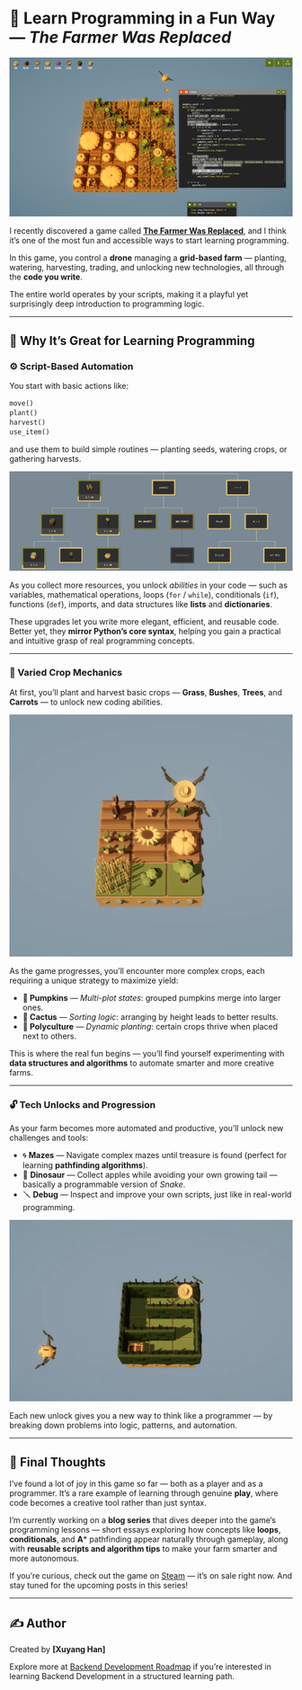 # 🌾 Learn Programming in a Fun Way — *The Farmer Was Replaced*

![Game Screenshot](assets/Game_Screenshot.png)

I recently discovered a game called [**The Farmer Was Replaced**](https://store.steampowered.com/app/2060160/The_Farmer_Was_Replaced/), and I think it’s one of the most fun and accessible ways to start learning programming.

In this game, you control a **drone** managing a **grid-based farm** — planting, watering, harvesting, trading, and unlocking new technologies, all through the **code you write**.

The entire world operates by your scripts, making it a playful yet surprisingly deep introduction to programming logic.

---

## 🧠 Why It’s Great for Learning Programming

### ⚙️ Script-Based Automation

You start with basic actions like:

```python
move()
plant()
harvest()
use_item()
```

and use them to build simple routines — planting seeds, watering crops, or gathering harvests.

![The Skill Tree’s Right Side Is Most Important](assets/Skill_Tree.png)

As you collect more resources, you unlock *abilities* in your code — such as variables, mathematical operations, loops (`for` / `while`), conditionals (`if`), functions (`def`), imports, and data structures like **lists** and **dictionaries**.

These upgrades let you write more elegant, efficient, and reusable code.
Better yet, they **mirror Python’s core syntax**, helping you gain a practical and intuitive grasp of real programming concepts.

---

### 🌱 Varied Crop Mechanics

At first, you’ll plant and harvest basic crops — **Grass**, **Bushes**, **Trees**, and **Carrots** — to unlock new coding abilities.

![Different Crops](assets/Different_Crops.png)

As the game progresses, you’ll encounter more complex crops, each requiring a unique strategy to maximize yield:

* **🎃 Pumpkins** — *Multi-plot states*: grouped pumpkins merge into larger ones.
* **🌵 Cactus** — *Sorting logic*: arranging by height leads to better results.
* **🌾 Polyculture** — *Dynamic planting*: certain crops thrive when placed next to others.

This is where the real fun begins — you’ll find yourself experimenting with **data structures and algorithms** to automate smarter and more creative farms.

---

### 🔓 Tech Unlocks and Progression

As your farm becomes more automated and productive, you’ll unlock new challenges and tools:

* 🌀 **Mazes** — Navigate complex mazes until treasure is found (perfect for learning **pathfinding algorithms**).
* 🦖 **Dinosaur** — Collect apples while avoiding your own growing tail — basically a programmable version of *Snake*.
* 🪛 **Debug** — Inspect and improve your own scripts, just like in real-world programming.

![Mazes](assets/Maze.png)

Each new unlock gives you a new way to think like a programmer — by breaking down problems into logic, patterns, and automation.

---

## 💬 Final Thoughts

I’ve found a lot of joy in this game so far — both as a player and as a programmer. It’s a rare example of learning through genuine **play**, where code becomes a creative tool rather than just syntax.

I’m currently working on a **blog series** that dives deeper into the game’s programming lessons — short essays exploring how concepts like **loops**, **conditionals**, and **A*** pathfinding appear naturally through gameplay, along with **reusable scripts and algorithm tips** to make your farm smarter and more autonomous.

If you’re curious, check out the game on [Steam](https://store.steampowered.com/app/2060160/The_Farmer_Was_Replaced/) — it’s on sale right now.
And stay tuned for the upcoming posts in this series!

---

## ✍️ Author

Created by **[Xuyang Han]**

Explore more at [Backend Development Roadmap](https://github.com/xuyangHan/RoadToBackendMastery) if you’re interested in learning Backend Development in a structured learning path.
